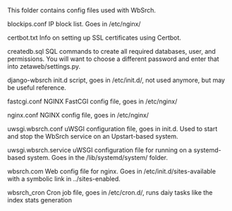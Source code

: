 This folder contains config files used with WbSrch.

blockips.conf
  IP block list. Goes in /etc/nginx/

certbot.txt
  Info on setting up SSL certificates using Certbot.

createdb.sql
  SQL commands to create all required databases, user, and permissions. You will want to
  choose a different password and enter that into zetaweb/settings.py.

django-wbsrch
  init.d script, goes in /etc/init.d/, not used anymore, but may be useful reference.

fastcgi.conf
  NGINX FastCGI config file, goes in /etc/nginx/

nginx.conf
  NGINX config file, goes in /etc/nginx/

uwsgi.wbsrch.conf
  uWSGI configuration file, goes in init.d. Used to start and stop the WbSrch service on an
  Upstart-based system.

uwsgi.wbsrch.service
  uWSGI configuration file for running on a systemd-based system. Goes in the
  /lib/systemd/system/ folder.

wbsrch.com
  Web config file for nginx. Goes in /etc/init.d/sites-available with a symbolic link in
  ../sites-enabled.

wbsrch_cron
  Cron job file, goes in /etc/cron.d/, runs daiy tasks like the index stats generation
